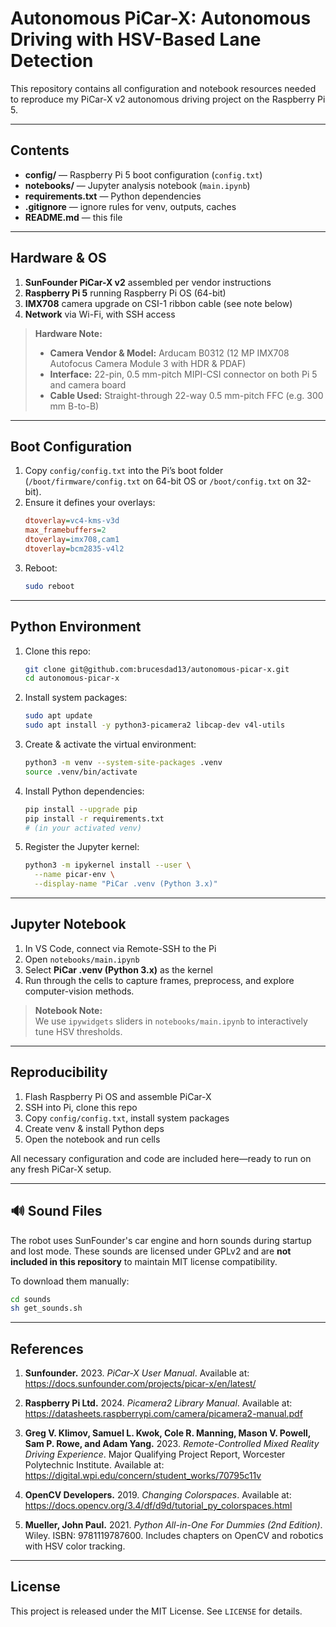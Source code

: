 # Autonomous PiCar-X: Autonomous Driving with HSV-Based Lane Detection

This repository contains all configuration and notebook resources needed to reproduce my PiCar-X v2 autonomous driving project on the Raspberry Pi 5.

---

## Contents

- **config/** — Raspberry Pi 5 boot configuration (`config.txt`)  
- **notebooks/** — Jupyter analysis notebook (`main.ipynb`)  
- **requirements.txt** — Python dependencies  
- **.gitignore** — ignore rules for venv, outputs, caches  
- **README.md** — this file  

---

## Hardware & OS

1. **SunFounder PiCar-X v2** assembled per vendor instructions  
2. **Raspberry Pi 5** running Raspberry Pi OS (64-bit)  
3. **IMX708** camera upgrade on CSI-1 ribbon cable  (see note below)
4. **Network** via Wi-Fi, with SSH access

> **Hardware Note:**  
> - **Camera Vendor & Model:** Arducam B0312 (12 MP IMX708 Autofocus Camera Module 3 with HDR & PDAF)  
> - **Interface:** 22-pin, 0.5 mm-pitch MIPI-CSI connector on both Pi 5 and camera board  
> - **Cable Used:** Straight-through 22-way 0.5 mm-pitch FFC (e.g. 300 mm B-to-B)  

---

## Boot Configuration

1. Copy `config/config.txt` into the Pi’s boot folder (`/boot/firmware/config.txt` on 64-bit OS or `/boot/config.txt` on 32-bit).  
2. Ensure it defines your overlays:
   ```ini
   dtoverlay=vc4-kms-v3d
   max_framebuffers=2
   dtoverlay=imx708,cam1
   dtoverlay=bcm2835-v4l2
   ```
3. Reboot:
   ```bash
   sudo reboot
   ```

---

## Python Environment

1. Clone this repo:
   ```bash
   git clone git@github.com:brucesdad13/autonomous-picar-x.git
   cd autonomous-picar-x
   ```
2. Install system packages:
   ```bash
   sudo apt update
   sudo apt install -y python3-picamera2 libcap-dev v4l-utils
   ```
3. Create & activate the virtual environment:
   ```bash
   python3 -m venv --system-site-packages .venv
   source .venv/bin/activate
   ```
4. Install Python dependencies:
   ```bash
   pip install --upgrade pip
   pip install -r requirements.txt
   # (in your activated venv)
   ```
5. Register the Jupyter kernel:
   ```bash
   python3 -m ipykernel install --user \
     --name picar-env \
     --display-name "PiCar .venv (Python 3.x)"
   ```

---

## Jupyter Notebook

1. In VS Code, connect via Remote-SSH to the Pi
2. Open `notebooks/main.ipynb`  
3. Select **PiCar .venv (Python 3.x)** as the kernel  
4. Run through the cells to capture frames, preprocess, and explore computer-vision methods.
> **Notebook Note:**  
> We use `ipywidgets` sliders in `notebooks/main.ipynb` to interactively tune HSV thresholds.

---

## Reproducibility

1. Flash Raspberry Pi OS and assemble PiCar-X  
2. SSH into Pi, clone this repo  
3. Copy `config/config.txt`, install system packages  
4. Create venv & install Python deps  
5. Open the notebook and run cells

All necessary configuration and code are included here—ready to run on any fresh PiCar-X setup.

---

## 🔊 Sound Files

The robot uses SunFounder's car engine and horn sounds during startup and lost mode. These sounds are licensed under GPLv2 and are **not included in this repository** to maintain MIT license compatibility.

To download them manually:

```bash
cd sounds
sh get_sounds.sh
```

---

## References

1. **Sunfounder.** 2023. *PiCar-X User Manual*. Available at: https://docs.sunfounder.com/projects/picar-x/en/latest/

2. **Raspberry Pi Ltd.** 2024. *Picamera2 Library Manual*. Available at: https://datasheets.raspberrypi.com/camera/picamera2-manual.pdf

3. **Greg V. Klimov, Samuel L. Kwok, Cole R. Manning, Mason V. Powell, Sam P. Rowe, and Adam Yang.** 2023. *Remote-Controlled Mixed Reality Driving Experience*. Major Qualifying Project Report, Worcester Polytechnic Institute. Available at: https://digital.wpi.edu/concern/student_works/70795c11v

4. **OpenCV Developers.** 2019. *Changing Colorspaces*. Available at: https://docs.opencv.org/3.4/df/d9d/tutorial_py_colorspaces.html

5. **Mueller, John Paul.** 2021. *Python All-in-One For Dummies (2nd Edition)*. Wiley. ISBN: 9781119787600. Includes chapters on OpenCV and robotics with HSV color tracking.

---

## License

This project is released under the MIT License. See `LICENSE` for details.